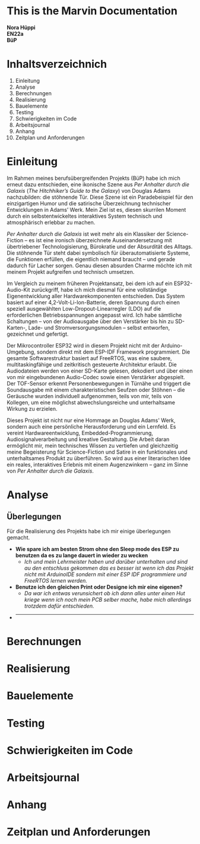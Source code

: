 # **This is the Marvin Documentation**  
**Nora Hüppi**  
**EN22a**  
**BüP**  
   
# Inhaltsverzeichnich
1. Einleitung
2. Analyse
3. Berechnungen
4. Realisierung
5. Bauelemente
6. Testing
7. Schwierigkeiten im Code
8. Arbeitsjournal
9. Anhang
10. Zeitplan und Anforderungen

# Einleitung
Im Rahmen meines berufsübergreifenden Projekts (BüP) habe ich mich erneut dazu entschieden, eine ikonische Szene aus *Per Anhalter durch die Galaxis* (*The Hitchhiker’s Guide to the Galaxy*) von Douglas Adams nachzubilden: die stöhnende Tür. Diese Szene ist ein Paradebeispiel für den einzigartigen Humor und die satirische Überzeichnung technischer Entwicklungen in Adams’ Werk. Mein Ziel ist es, diesen skurrilen Moment durch ein selbstentwickeltes interaktives System technisch und atmosphärisch erlebbar zu machen.

*Per Anhalter durch die Galaxis* ist weit mehr als ein Klassiker der Science-Fiction – es ist eine ironisch überzeichnete Auseinandersetzung mit übertriebener Technologisierung, Bürokratie und der Absurdität des Alltags. Die stöhnende Tür steht dabei symbolisch für überautomatisierte Systeme, die Funktionen erfüllen, die eigentlich niemand braucht – und gerade dadurch für Lacher sorgen. Genau diesen absurden Charme möchte ich mit meinem Projekt aufgreifen und technisch umsetzen.

Im Vergleich zu meinem früheren Projektansatz, bei dem ich auf ein ESP32-Audio-Kit zurückgriff, habe ich mich diesmal für eine vollständige Eigenentwicklung aller Hardwarekomponenten entschieden. Das System basiert auf einer 4,2-Volt-Li-Ion-Batterie, deren Spannung durch einen speziell ausgewählten Low-Dropout-Linearregler (LDO) auf die erforderlichen Betriebsspannungen angepasst wird. Ich habe sämtliche Schaltungen – von der Audioausgabe über den Verstärker bis hin zu SD-Karten-, Lade- und Stromversorgungsmodulen – selbst entworfen, gezeichnet und gefertigt.

Der Mikrocontroller ESP32 wird in diesem Projekt nicht mit der Arduino-Umgebung, sondern direkt mit dem ESP-IDF Framework programmiert. Die gesamte Softwarestruktur basiert auf FreeRTOS, was eine saubere, multitaskingfähige und zeitkritisch gesteuerte Architektur erlaubt. Die Audiodateien werden von einer SD-Karte gelesen, dekodiert und über einen von mir eingebundenen Audio-Codec sowie einen Verstärker abgespielt. Der TOF-Sensor erkennt Personenbewegungen in Türnähe und triggert die Soundausgabe mit einem charakteristischen Seufzen oder Stöhnen – die Geräusche wurden individuell aufgenommen, teils von mir, teils von Kollegen, um eine möglichst abwechslungsreiche und unterhaltsame Wirkung zu erzielen.

Dieses Projekt ist nicht nur eine Hommage an Douglas Adams' Werk, sondern auch eine persönliche Herausforderung und ein Lernfeld. Es vereint Hardwareentwicklung, Embedded-Programmierung, Audiosignalverarbeitung und kreative Gestaltung. Die Arbeit daran ermöglicht mir, mein technisches Wissen zu vertiefen und gleichzeitig meine Begeisterung für Science-Fiction und Satire in ein funktionales und unterhaltsames Produkt zu überführen. So wird aus einer literarischen Idee ein reales, interaktives Erlebnis mit einem Augenzwinkern – ganz im Sinne von *Per Anhalter durch die Galaxis*.  

# Analyse
## Überlegungen
Für die Realisierung des Projekts habe ich mir einige überlegungen gemacht.
- **Wie spare ich am besten Strom ohne den Sleep mode des ESP zu benutzen da es zu lange dauert in wieder zu wecken**
    - *Ich und mein Lehrmeister haben und darüber unterhalten und sind au den entschluss gekommen das es besser ist wenn ich das Projekt nicht mit ArduinoIDE sondern mit einer ESP IDF programmiere und FreeRTOS lernen werden.*
- **Benutze ich den gleichen Print oder Designe ich mir eine eigenen?**
    - *Da war ich entwas verunsichert ob ich dann alles unter einen Hut kriege wenn ich noch mein PCB selber mache, habe mich allerdings trotzdem dafür entschieden.*
- ****
# Berechnungen

# Realisierung

# Bauelemente

# Testing

# Schwierigkeiten im Code

# Arbeitsjournal

# Anhang

# Zeitplan und Anforderungen